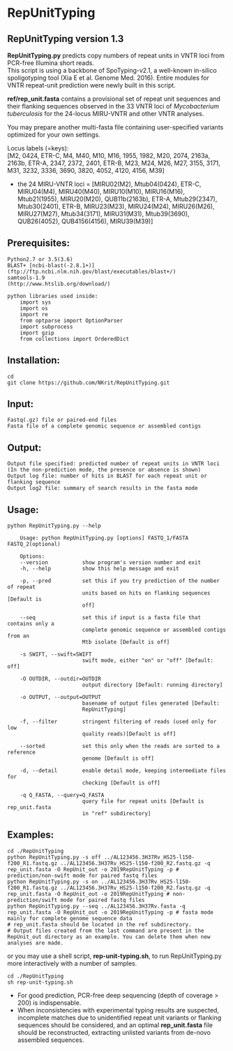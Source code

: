 # RepUnitTyping

## RepUnitTyping version 1.3
**RepUnitTyping.py** predicts copy numbers of repeat units in VNTR loci from PCR-free Illumina short reads.  
This script is using a backbone of SpoTyping-v2.1, a well-known in-silico spoligotyping tool (Xia E et al. Genome Med. 2016).
Entire modules for VNTR repeat-unit prediction were newly built in this script.

**ref/rep_unit.fasta** contains a provisional set of repeat unit sequences and their flanking sequences observed in the 33 VNTR loci of _Mycobacterium tuberculosis_ for the 24-locus MIRU-VNTR and other VNTR analyses.

You may prepare another multi-fasta file containing user-specified variants optimized for your own settings.  

Locus labels (=keys):  
[M2, 0424, ETR-C, M4, M40, M10, M16, 1955, 1982, M20, 2074, 2163a, 2163b, ETR-A, 2347, 2372, 2401, ETR-B, M23, M24, M26, M27, 3155, 3171, M31, 3232, 3336, 3690, 3820, 4052, 4120, 4156, M39]
	
* the 24 MIRU-VNTR loci = [MIRU02(M2), Mtub04(0424), ETR-C, MIRU04(M4), MIRU40(M40), MIRU10(M10), MIRU16(M16), Mtub21(1955), MIRU20(M20), QUB11b(2163b), ETR-A, Mtub29(2347), Mtub30(2401), ETR-B, MIRU23(M23), MIRU24(M24), MIRU26(M26), MIRU27(M27), Mtub34(3171), MIRU31(M31), Mtub39(3690), QUB26(4052), QUB4156(4156), MIRU39(M39)]


## Prerequisites:
    Python2.7 or 3.5(3.6)
    BLAST+ [ncbi-blast(-2.8.1+)]
    (ftp://ftp.ncbi.nlm.nih.gov/blast/executables/blast+/)
    samtools-1.9
    (http://www.htslib.org/download/)
    
    python libraries used inside:
	    import sys
	    import os
	    import re
	    from optparse import OptionParser
	    import subprocess
	    import gzip
	    from collections import OrderedDict
	    
## Installation:
```
cd
git clone https://github.com/NKrit/RepUnitTyping.git
```    
## Input:
    Fastq(.gz) file or paired-end files
    Fasta file of a complete genomic sequence or assembled contigs

## Output:
    Output file specified: predicted number of repeat units in VNTR loci
    (In the non-prediction mode, the presence or absence is shown)
    Output log file: number of hits in BLAST for each repeat unit or flanking sequence
    Output log2 file: summary of search results in the fasta mode

## Usage:
```
python RepUnitTyping.py --help

    Usage: python RepUnitTyping.py [options] FASTQ_1/FASTA FASTQ_2(optional)

    Options:
    --version           show program's version number and exit
    -h, --help          show this help message and exit
  
    -p, --pred          set this if you try prediction of the number of repeat
                        units based on hits on flanking sequences [Default is
                        off]
                        
    --seq               set this if input is a fasta file that contains only a
                        complete genomic sequence or assembled contigs from an
                        Mtb isolate [Default is off]
                        
    -s SWIFT, --swift=SWIFT
                        swift mode, either "on" or "off" [Default: off]
                        
    -O OUTDIR, --outdir=OUTDIR
                        output directory [Default: running directory]
                        
    -o OUTPUT, --output=OUTPUT
                        basename of output files generated [Default:
                        RepUnitTyping]
                        
    -f, --filter        stringent filtering of reads (used only for low
                        quality reads)[Default is off]
                        
    --sorted            set this only when the reads are sorted to a reference
                        genome [Default is off]
                        
    -d, --detail        enable detail mode, keeping intermediate files for
                        checking [Default is off]
                        
    -q Q_FASTA, --query=Q_FASTA
                        query file for repeat units [Default is rep_unit.fasta
                        in "ref" subdirectory]
```
## Examples:
```
cd ./RepUnitTyping
python RepUnitTyping.py -s off ../AL123456.3H37Rv_HS25-l150-f200_R1.fastq.gz ../AL123456.3H37Rv_HS25-l150-f200_R2.fastq.gz -q rep_unit.fasta -O RepUnit_out -o 2019RepUnitTyping -p # prediction/non-swift mode for paired fastq files
python RepUnitTyping.py -s on ../AL123456.3H37Rv_HS25-l150-f200_R1.fastq.gz ../AL123456.3H37Rv_HS25-l150-f200_R2.fastq.gz -q rep_unit.fasta -O RepUnit_out -o 2019RepUnitTyping # non-prediction/swift mode for paired fastq files 
python RepUnitTyping.py --seq ../AL123456.3H37Rv.fasta -q rep_unit.fasta -O RepUnit_out -o 2019RepUnitTyping -p # fasta mode mainly for complete genome sequence data
# rep_unit.fasta should be located in the ref subdirectory.
# Output files created from the last command are present in the RepUnit_out directory as an example. You can delete them when new analyses are made.
```
or you may use a shell script, **rep-unit-typing.sh**, to run RepUnitTyping.py more interactively with a number of samples.    
```
cd ./RepUnitTyping
sh rep-unit-typing.sh
```
* For good prediction, PCR-free deep sequencing (depth of coverage > 200) is indispensable.
* When inconsistencies with experimental typing results are suspected, incomplete matches due to unidentified repeat unit variants or flanking sequences should be considered, and an optimal **rep_unit.fasta** file should be reconstructed, extracting unlisted variants from de-novo assembled sequences.
